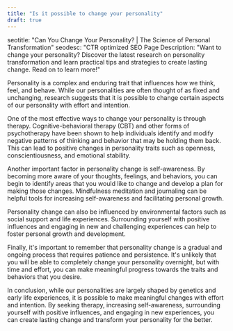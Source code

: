 ```yaml
---
title: "Is it possible to change your personality"
draft: true
---
```


seotitle: "Can You Change Your Personality? | The Science of Personal Transformation"
seodesc: "CTR optimized SEO Page Description: "Want to change your personality? Discover the latest research on personality transformation and learn practical tips and strategies to create lasting change. Read on to learn more!"

Personality is a complex and enduring trait that influences how we think, feel, and behave. While our personalities are often thought of as fixed and unchanging, research suggests that it is possible to change certain aspects of our personality with effort and intention.

One of the most effective ways to change your personality is through therapy. Cognitive-behavioral therapy (CBT) and other forms of psychotherapy have been shown to help individuals identify and modify negative patterns of thinking and behavior that may be holding them back. This can lead to positive changes in personality traits such as openness, conscientiousness, and emotional stability.

Another important factor in personality change is self-awareness. By becoming more aware of your thoughts, feelings, and behaviors, you can begin to identify areas that you would like to change and develop a plan for making those changes. Mindfulness meditation and journaling can be helpful tools for increasing self-awareness and facilitating personal growth.

Personality change can also be influenced by environmental factors such as social support and life experiences. Surrounding yourself with positive influences and engaging in new and challenging experiences can help to foster personal growth and development.

Finally, it's important to remember that personality change is a gradual and ongoing process that requires patience and persistence. It's unlikely that you will be able to completely change your personality overnight, but with time and effort, you can make meaningful progress towards the traits and behaviors that you desire.

In conclusion, while our personalities are largely shaped by genetics and early life experiences, it is possible to make meaningful changes with effort and intention. By seeking therapy, increasing self-awareness, surrounding yourself with positive influences, and engaging in new experiences, you can create lasting change and transform your personality for the better.
